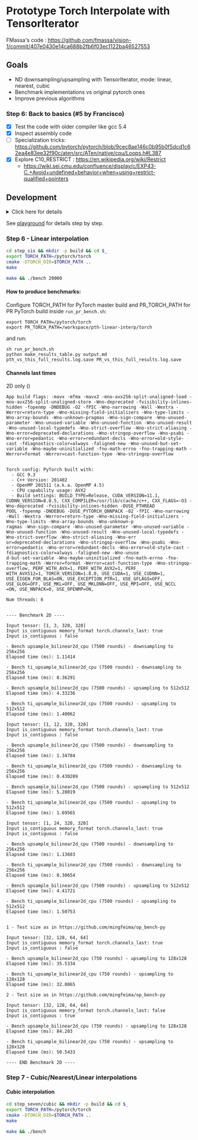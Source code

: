 # Prototype Torch Interpolate with TensorIterator

FMassa's code : https://github.com/fmassa/vision-1/commit/407e0430e14ca688b2fb6f03ec1122ba46527553

## Goals

- ND downsampling/upsampling with TensorIterator, mode: linear, nearest, cubic
- Benchmark implementations vs original pytorch ones
- Improve previous algorithms

### Step 6: Back to basics (#5 by Francisco)

- [x] Test the code with older compiler like gcc 5.4
- [x] Inspect assembly code
- [ ] Specialization tricks: https://github.com/pytorch/pytorch/blob/9cec8ae146c0b95b0f5dcd1c62ea4e83ee32f90c/aten/src/ATen/native/cpu/Loops.h#L387
- [x] Explore C10_RESTRICT : https://en.wikipedia.org/wiki/Restrict
  -  https://wiki.sei.cmu.edu/confluence/display/c/EXP43-C.+Avoid+undefined+behavior+when+using+restrict-qualified+pointers


## Development

<details>

<summary>
Click here for details
</summary>


```bash
docker run --rm -it \
    --name=tv-interpolate \
    -v $PWD:/interpolate-tensoriterator \
    -v $PWD/../:/workspace \
    -w /interpolate-tensoriterator \
    -v /home/user/Documents/ml/pytorch/:/pytorch \
    --network=host --security-opt seccomp:unconfined --privileged --shm-size 16G \
    nvidia/cuda:11.1-cudnn8-devel-ubuntu20.04 \
    /bin/bash
```
```
apt-get update && ln -fs /usr/share/zoneinfo/America/New_York /etc/localtime && \
    apt-get install -y tzdata && \
    dpkg-reconfigure --frontend noninteractive tzdata && \
    apt-get install -y git cmake python3 python3-pip numactl && \
    ln -s /usr/bin/python3 /usr/bin/python && \
    ln -s /usr/bin/pip3 /usr/bin/pip && \
    pip install numpy typing_extensions
```

</details>

See [playground](playground) for details step by step.

### Step 6 - Linear interpolation


```bash
cd step_six && mkdir -p build && cd $_
export TORCH_PATH=/pytorch/torch
cmake -DTORCH_DIR=$TORCH_PATH ..
make
```

```bash
make && ./bench 20000
```

#### How to produce benchmarks:

Configure TORCH_PATH for PyTorch master build and PR_TORCH_PATH for PR PyTorch build inside `run_pr_bench.sh`:
```
export TORCH_PATH=/pytorch/torch
export PR_TORCH_PATH=/workspace/pth-linear-interp/torch
```

and run:
```
sh run_pr_bench.sh
python make_results_table.py output.md pth_vs_this_full_results.log.save PR_vs_this_full_results.log.save
```

#### Channels last times

2D only ()
```
App build flags: -mavx -mfma -mavx2 -mno-avx256-split-unaligned-load -mno-avx256-split-unaligned-store -Wno-deprecated -fvisibility-inlines-hidden -fopenmp -DNDEBUG -O2 -fPIC -Wno-narrowing -Wall -Wextra -Werror=return-type -Wno-missing-field-initializers -Wno-type-limits -Wno-array-bounds -Wno-unknown-pragmas -Wno-sign-compare -Wno-unused-parameter -Wno-unused-variable -Wno-unused-function -Wno-unused-result -Wno-unused-local-typedefs -Wno-strict-overflow -Wno-strict-aliasing -Wno-error=deprecated-declarations -Wno-stringop-overflow -Wno-psabi -Wno-error=pedantic -Wno-error=redundant-decls -Wno-error=old-style-cast -fdiagnostics-color=always -faligned-new -Wno-unused-but-set-variable -Wno-maybe-uninitialized -fno-math-errno -fno-trapping-math -Werror=format -Werror=cast-function-type -Wno-stringop-overflow


Torch config: PyTorch built with:
  - GCC 9.3
  - C++ Version: 201402                                                
  - OpenMP 201511 (a.k.a. OpenMP 4.5)
  - CPU capability usage: AVX2
  - Build settings: BUILD_TYPE=Release, CUDA_VERSION=11.1, CUDNN_VERSION=8.0.5, CXX_COMPILER=/usr/lib/ccache/c++, CXX_FLAGS=-O3 -Wno-deprecated -fvisibility-inlines-hidden -DUSE_PTHREAD
POOL -fopenmp -DNDEBUG -DUSE_PYTORCH_QNNPACK -O2 -fPIC -Wno-narrowing -Wall -Wextra -Werror=return-type -Wno-missing-field-initializers -Wno-type-limits -Wno-array-bounds -Wno-unknown-p
ragmas -Wno-sign-compare -Wno-unused-parameter -Wno-unused-variable -Wno-unused-function -Wno-unused-result -Wno-unused-local-typedefs -Wno-strict-overflow -Wno-strict-aliasing -Wno-err
or=deprecated-declarations -Wno-stringop-overflow -Wno-psabi -Wno-error=pedantic -Wno-error=redundant-decls -Wno-error=old-style-cast -fdiagnostics-color=always -faligned-new -Wno-unuse
d-but-set-variable -Wno-maybe-uninitialized -fno-math-errno -fno-trapping-math -Werror=format -Werror=cast-function-type -Wno-stringop-overflow, PERF_WITH_AVX=1, PERF_WITH_AVX2=1, PERF_
WITH_AVX512=1, TORCH_VERSION=1.8.0, USE_CUDA=1, USE_CUDNN=1, USE_EIGEN_FOR_BLAS=ON, USE_EXCEPTION_PTR=1, USE_GFLAGS=OFF, USE_GLOG=OFF, USE_MKL=OFF, USE_MKLDNN=OFF, USE_MPI=OFF, USE_NCCL
=ON, USE_NNPACK=0, USE_OPENMP=ON,                                       
                          
Num threads: 6


---- Benchmark 2D ----     

Input tensor: [1, 3, 320, 320]                                         
Input is_contiguous memory_format torch.channels_last: true
Input is_contiguous : false
                                                                          
- Bench upsample_bilinear2d_cpu (7500 rounds) - downsampling to 256x256
Elapsed time (ms): 1.11414
                                                                     
- Bench ti_upsample_bilinear2d_cpu (7500 rounds) - downsampling to 256x256
Elapsed time (ms): 0.36291

- Bench upsample_bilinear2d_cpu (7500 rounds) - upsampling to 512x512
Elapsed time (ms): 4.33236

- Bench ti_upsample_bilinear2d_cpu (7500 rounds) - upsampling to 512x512
Elapsed time (ms): 1.40062

Input tensor: [1, 12, 320, 320]
Input is_contiguous memory_format torch.channels_last: true
Input is_contiguous : false

- Bench upsample_bilinear2d_cpu (7500 rounds) - downsampling to 256x256
Elapsed time (ms): 1.34784

- Bench ti_upsample_bilinear2d_cpu (7500 rounds) - downsampling to 256x256
Elapsed time (ms): 0.430209

- Bench upsample_bilinear2d_cpu (7500 rounds) - upsampling to 512x512
Elapsed time (ms): 5.28019

- Bench ti_upsample_bilinear2d_cpu (7500 rounds) - upsampling to 512x512
Elapsed time (ms): 1.69565

Input tensor: [1, 24, 320, 320]
Input is_contiguous memory_format torch.channels_last: true
Input is_contiguous : false

- Bench upsample_bilinear2d_cpu (7500 rounds) - downsampling to 256x256
Elapsed time (ms): 1.13603

- Bench ti_upsample_bilinear2d_cpu (7500 rounds) - downsampling to 256x256
Elapsed time (ms): 0.30654

- Bench upsample_bilinear2d_cpu (7500 rounds) - upsampling to 512x512
Elapsed time (ms): 4.41721

- Bench ti_upsample_bilinear2d_cpu (7500 rounds) - upsampling to 512x512
Elapsed time (ms): 1.50753


1 - Test size as in https://github.com/mingfeima/op_bench-py
                                                                        
Input tensor: [32, 128, 64, 64]                                      
Input is_contiguous memory_format torch.channels_last: true
Input is_contiguous : false    
                                                                        
- Bench upsample_bilinear2d_cpu (750 rounds) - upsampling to 128x128
Elapsed time (ms): 35.5334
                                                                       
- Bench ti_upsample_bilinear2d_cpu (750 rounds) - upsampling to 128x128
Elapsed time (ms): 32.8065
                                                                          
2 - Test size as in https://github.com/mingfeima/op_bench-py

Input tensor: [32, 128, 64, 64]
Input is_contiguous memory_format torch.channels_last: false
Input is_contiguous : true

- Bench upsample_bilinear2d_cpu (750 rounds) - upsampling to 128x128
Elapsed time (ms): 84.203

- Bench ti_upsample_bilinear2d_cpu (750 rounds) - upsampling to 128x128
Elapsed time (ms): 50.5433

---- END Benchmark 2D ----
```



### Step 7 - Cubic/Nearest/Linear interpolations


#### Cubic interpolation

```bash
cd step_seven/cubic && mkdir -p build && cd $_
export TORCH_PATH=/pytorch/torch
cmake -DTORCH_DIR=$TORCH_PATH ..
make
```

```bash
make && ./bench
```
